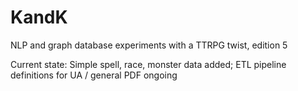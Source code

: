 # KandK
NLP and graph database experiments with a TTRPG twist, edition 5

Current state:  Simple spell, race, monster data added; ETL pipeline definitions for UA / general PDF ongoing
                
